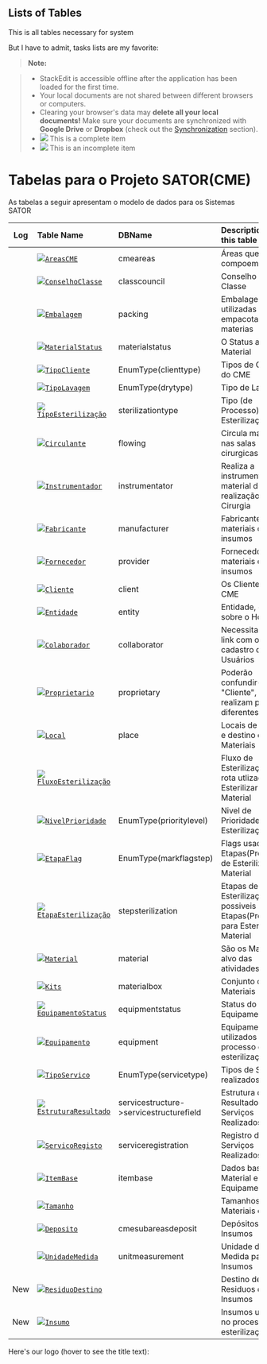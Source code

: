 Lists of Tables
---------------

This is all tables necessary for system

But I have to admit, tasks lists are my favorite:

> **Note:**

> - StackEdit is accessible offline after the application has been loaded for the first time.
> - Your local documents are not shared between different browsers or computers.
> - Clearing your browser's data may **delete all your local documents!** Make sure your documents are synchronized with **Google Drive** or **Dropbox** (check out the [<i class="icon-refresh"></i> Synchronization](#synchronization) section).
> - ![](http://findicons.com/files/icons/2652/gentleface/16/checkbox_checked_icon.png) This is a complete item
> - ![](http://findicons.com/files/icons/2652/gentleface/16/checkbox_unchecked_icon.png) This is an incomplete item

# Tabelas para o Projeto SATOR(CME)
As tabelas a seguir apresentam o modelo de dados para os Sistemas SATOR

| Log | Table Name | DBName | Description for this table |
|:--: | :--------- | :----- | :------------------------- |
|   | ![](http://findicons.com/files/icons/2652/gentleface/16/checkbox_checked_icon.png)[`AreasCME`](tables/AreasCME.md) | cmeareas | Áreas que compoem o CME |
|   | ![](http://findicons.com/files/icons/2652/gentleface/16/checkbox_checked_icon.png)[`ConselhoClasse`](tables/ConselhoClasse.md) | classcouncil | Conselho de Classe |
|   | ![](http://findicons.com/files/icons/2652/gentleface/16/checkbox_checked_icon.png)[`Embalagem`](tables/Embalagem.md) | packing | Embalagens utilizadas para empacotar os materias |
|   | ![](http://findicons.com/files/icons/2652/gentleface/16/checkbox_checked_icon.png)[`MaterialStatus`](tables/MaterialStatus.md) | materialstatus | O Status atual do Material |
|   | ![](http://findicons.com/files/icons/2652/gentleface/16/checkbox_checked_icon.png)[`TipoCliente`](tables/TipoCliente.md) | EnumType(clienttype) | Tipos de Clientes do CME |
|   | ![](http://findicons.com/files/icons/2652/gentleface/16/checkbox_checked_icon.png)[`TipoLavagem`](tables/TipoLavagem.md) | EnumType(drytype) | Tipo de Lavagem  |
|   | ![](http://findicons.com/files/icons/2652/gentleface/16/checkbox_checked_icon.png)[`TipoEsterilização`](tables/TipoEsterilizacao.md) | sterilizationtype | Tipo (de Processo) de Esterilização. |
|   | ![](http://findicons.com/files/icons/2652/gentleface/16/checkbox_checked_icon.png)[`Circulante`](tables/Circulante.md) | flowing | Circula material nas salas cirurgicas |
|   | ![](http://findicons.com/files/icons/2652/gentleface/16/checkbox_checked_icon.png)[`Instrumentador`](tables/Instrumentador.md) | instrumentator | Realiza a instrumentação de material durante a realização da Cirurgia |
|   | ![](http://findicons.com/files/icons/2652/gentleface/16/checkbox_checked_icon.png)[`Fabricante`](tables/Fabricante.md) | manufacturer | Fabricantes de materiais ou insumos  |
|   | ![](http://findicons.com/files/icons/2652/gentleface/16/checkbox_checked_icon.png)[`Fornecedor`](tables/Fornecedor.md) | provider | Fornecedores de materiais ou insumos  |
|   | ![](http://findicons.com/files/icons/2652/gentleface/16/checkbox_checked_icon.png)[`Cliente`](tables/Cliente.md) | client | Os Clientes do CME |
|   | ![](http://findicons.com/files/icons/2652/gentleface/16/checkbox_checked_icon.png)[`Entidade`](tables/Entidade.md) | entity | Entidade, detalhes sobre o Hospital  |
|   | ![](http://findicons.com/files/icons/2652/gentleface/16/checkbox_checked_icon.png)[`Colaborador`](tables/Colaborador.md) | collaborator | Necessita fazer link com o cadastro de Usuários |
|   | ![](http://findicons.com/files/icons/2652/gentleface/16/checkbox_checked_icon.png)[`Proprietario`](tables/Proprietario.md) | proprietary | Poderão confundir-se com "Cliente", mas realizam papéis diferentes |
|   | ![](http://findicons.com/files/icons/2652/gentleface/16/checkbox_checked_icon.png)[`Local`](tables/Local.md) | place | Locais de origem e destino dos Materiais |
|   | ![](http://findicons.com/files/icons/2652/gentleface/16/checkbox_unchecked_icon.png)[`FluxoEsterilização`](tables/FluxoEsterilizacao.md) |  | Fluxo de Esterilização é a rota utlizada para Esterilizar o Material |
|   | ![](http://findicons.com/files/icons/2652/gentleface/16/checkbox_checked_icon.png)[`NivelPrioridade`](tables/NivelPrioridade.md) | EnumType(prioritylevel) | Nivel de Prioridade de Esterilização |
|   | ![](http://findicons.com/files/icons/2652/gentleface/16/checkbox_checked_icon.png)[`EtapaFlag`](tables/EtapaFlag.md) | EnumType(markflagstep) | Flags usadas nas  Etapas(Processos) de Esterilizar do Material |
|   | ![](http://findicons.com/files/icons/2652/gentleface/16/checkbox_checked_icon.png)[`EtapaEsterilização`](tables/EtapaEsterilizacao.md) | stepsterilization | Etapas de Esterilização são possiveis Etapas(Processos) para Esterilizar o Material |
|   | ![](http://findicons.com/files/icons/2652/gentleface/16/checkbox_checked_icon.png)[`Material`](tables/Material.md) | material | São os Materiasi, alvo das atividades do CME |
|   | ![](http://findicons.com/files/icons/2652/gentleface/16/checkbox_checked_icon.png)[`Kits`](tables/Kit.md) | materialbox | Conjunto de Materiais |
|   | ![](http://findicons.com/files/icons/2652/gentleface/16/checkbox_checked_icon.png)[`EquipamentoStatus`](tables/EquipamentoStatus.md) | equipmentstatus | Status do Equipamento |
|   | ![](http://findicons.com/files/icons/2652/gentleface/16/checkbox_checked_icon.png)[`Equipamento`](tables/Equipamento.md) | equipment | Equipamentos utilizados no processo de esterilização |
|   | ![](http://findicons.com/files/icons/2652/gentleface/16/checkbox_checked_icon.png)[`TipoServico`](tables/TipoServico.md) | EnumType(servicetype) | Tipos de Serviços realizados |
|   | ![](http://findicons.com/files/icons/2652/gentleface/16/checkbox_checked_icon.png)[`EstruturaResultado`](tables/EstruturaResultado.md) | servicestructure->servicestructurefield | Estrutura dos Resultados dos Serviços Realizados |
|   | ![](http://findicons.com/files/icons/2652/gentleface/16/checkbox_checked_icon.png)[`ServicoRegisto`](tables/ServicoRegistro.md) | serviceregistration | Registro dos Serviços Realizados |
|   | ![](http://findicons.com/files/icons/2652/gentleface/16/checkbox_checked_icon.png)[`ItemBase`](tables/ItemBase.md) | itembase | Dados base para Material e Equipamento |
|   | ![](http://findicons.com/files/icons/2652/gentleface/16/checkbox_checked_icon.png)[`Tamanho`](tables/Tamanho.md) |  | Tamanhos para Materiais e Kits |
|   | ![](http://findicons.com/files/icons/2652/gentleface/16/checkbox_checked_icon.png)[`Deposito`](tables/Deposito.md) | cmesubareasdeposit | Depósitos para Insumos |
|   | ![](http://findicons.com/files/icons/2652/gentleface/16/checkbox_checked_icon.png)[`UnidadeMedida`](tables/UnidadeMedida.md) | unitmeasurement | Unidade de Medida para Insumos |
|New| ![](http://findicons.com/files/icons/2652/gentleface/16/checkbox_unchecked_icon.png)[`ResiduoDestino`](tables/ResiduoDestino.md) |  | Destino de Residuos dos Insumos |
|New| ![](http://findicons.com/files/icons/2652/gentleface/16/checkbox_unchecked_icon.png)[`Insumo`](tables/Insumo.md) |  | Insumos utilizados no processo de esterilização |


Here's our logo (hover to see the title text):

